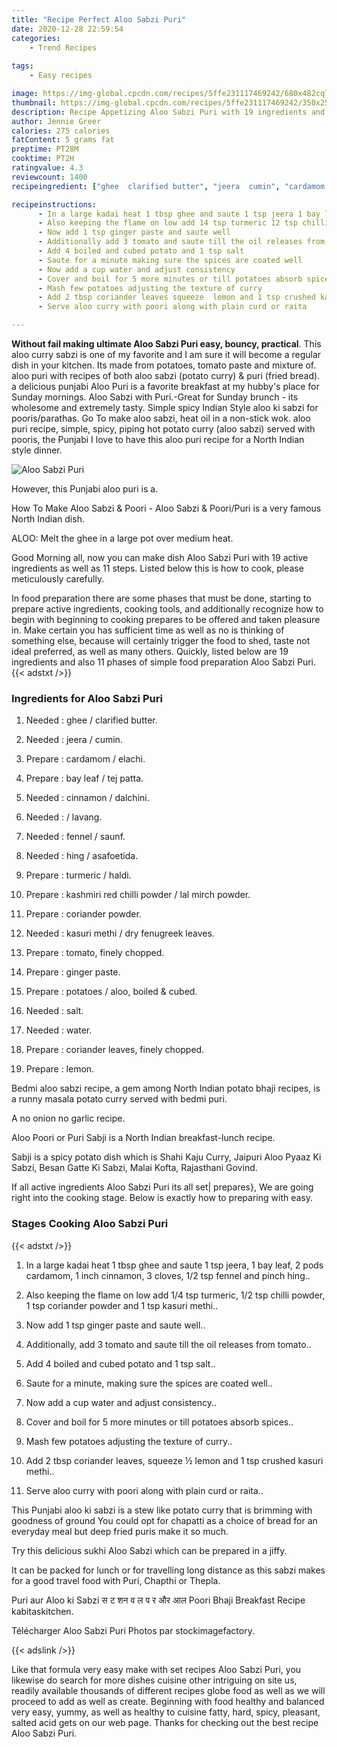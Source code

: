 ```yaml
---
title: "Recipe Perfect Aloo Sabzi Puri"
date: 2020-12-28 22:59:54
categories:
    - Trend Recipes
    
tags:
    - Easy recipes

image: https://img-global.cpcdn.com/recipes/5ffe231117469242/680x482cq70/aloo-sabzi-puri-recipe-main-photo.jpg
thumbnail: https://img-global.cpcdn.com/recipes/5ffe231117469242/350x250cq70/aloo-sabzi-puri-recipe-main-photo.jpg
description: Recipe Appetizing Aloo Sabzi Puri with 19 ingredients and 11 stages of easy cooking.
author: Jennie Greer
calories: 275 calories
fatContent: 5 grams fat
preptime: PT28M
cooktime: PT2H
ratingvalue: 4.3
reviewcount: 1400
recipeingredient: ["ghee  clarified butter", "jeera  cumin", "cardamom  elachi", "bay leaf  tej patta", "cinnamon  dalchini", " lavang", "fennel  saunf", "hing  asafoetida", "turmeric  haldi", "kashmiri red chilli powder  lal mirch powder", "coriander powder", "kasuri methi  dry fenugreek leaves", "tomato finely chopped", "ginger paste", "potatoes  aloo boiled  cubed", "salt", "water", "coriander leaves finely chopped", "lemon"]

recipeinstructions: 
      - In a large kadai heat 1 tbsp ghee and saute 1 tsp jeera 1 bay leaf 2 pods cardamom 1 inch cinnamon 3 cloves 12 tsp fennel and pinch hing 
      - Also keeping the flame on low add 14 tsp turmeric 12 tsp chilli powder 1 tsp coriander powder and 1 tsp kasuri methi 
      - Now add 1 tsp ginger paste and saute well 
      - Additionally add 3 tomato and saute till the oil releases from tomato 
      - Add 4 boiled and cubed potato and 1 tsp salt 
      - Saute for a minute making sure the spices are coated well 
      - Now add a cup water and adjust consistency 
      - Cover and boil for 5 more minutes or till potatoes absorb spices 
      - Mash few potatoes adjusting the texture of curry 
      - Add 2 tbsp coriander leaves squeeze  lemon and 1 tsp crushed kasuri methi 
      - Serve aloo curry with poori along with plain curd or raita

---
```




**Without fail making ultimate Aloo Sabzi Puri easy, bouncy, practical**. This aloo curry sabzi is one of my favorite and I am sure it will become a regular dish in your kitchen. Its made from potatoes, tomato paste and mixture of. aloo puri with recipes of both aloo sabzi (potato curry) &amp; puri (fried bread). a delicious punjabi Aloo Puri is a favorite breakfast at my hubby&#39;s place for Sunday mornings. Aloo Sabzi with Puri.-Great for Sunday brunch - its wholesome and extremely tasty. Simple spicy Indian Style aloo ki sabzi for pooris/parathas. Go To make aloo sabzi, heat oil in a non-stick wok. aloo puri recipe, simple, spicy, piping hot potato curry (aloo sabzi) served with pooris, the Punjabi I love to have this aloo puri recipe for a North Indian style dinner.


![Aloo Sabzi Puri](https://img-global.cpcdn.com/recipes/5ffe231117469242/680x482cq70/aloo-sabzi-puri-recipe-main-photo.jpg "Aloo Sabzi Puri")



However, this Punjabi aloo puri is a.

How To Make Aloo Sabzi &amp; Poori - Aloo Sabzi &amp; Poori/Puri is a very famous North Indian dish.

ALOO: Melt the ghee in a large pot over medium heat.


Good Morning all, now you can make dish Aloo Sabzi Puri with 19 active ingredients as well as 11 steps. Listed below this is how to cook, please meticulously carefully.

In food preparation there are some phases that must be done, starting to prepare active ingredients, cooking tools, and additionally recognize how to begin with beginning to cooking prepares to be offered and taken pleasure in. Make certain you has sufficient time as well as no is thinking of something else, because will certainly trigger the food to shed, taste not ideal preferred, as well as many others. Quickly, listed below are 19 ingredients and also 11 phases of simple food preparation Aloo Sabzi Puri.
{{< adstxt />}}

### Ingredients for Aloo Sabzi Puri


1. Needed  : ghee / clarified butter.

1. Needed  : jeera / cumin.

1. Prepare  : cardamom / elachi.

1. Prepare  : bay leaf / tej patta.

1. Needed  : cinnamon / dalchini.

1. Needed  : / lavang.

1. Needed  : fennel / saunf.

1. Needed  : hing / asafoetida.

1. Prepare  : turmeric / haldi.

1. Prepare  : kashmiri red chilli powder / lal mirch powder.

1. Prepare  : coriander powder.

1. Needed  : kasuri methi / dry fenugreek leaves.

1. Prepare  : tomato, finely chopped.

1. Prepare  : ginger paste.

1. Prepare  : potatoes / aloo, boiled &amp; cubed.

1. Needed  : salt.

1. Needed  : water.

1. Prepare  : coriander leaves, finely chopped.

1. Prepare  : lemon.


Bedmi aloo sabzi recipe, a gem among North Indian potato bhaji recipes, is a runny masala potato curry served with bedmi puri.

A no onion no garlic recipe.

Aloo Poori or Puri Sabji is a North Indian breakfast-lunch recipe.

Sabji is a spicy potato dish which is Shahi Kaju Curry, Jaipuri Aloo Pyaaz Ki Sabzi, Besan Gatte Ki Sabzi, Malai Kofta, Rajasthani Govind.


If all active ingredients Aloo Sabzi Puri its all set| prepares}, We are going right into the cooking stage. Below is exactly how to preparing with easy.

### Stages Cooking Aloo Sabzi Puri

{{< adstxt />}}


1. In a large kadai heat 1 tbsp ghee and saute 1 tsp jeera, 1 bay leaf, 2 pods cardamom, 1 inch cinnamon, 3 cloves, 1/2 tsp fennel and pinch hing..



1. Also keeping the flame on low add 1/4 tsp turmeric, 1/2 tsp chilli powder, 1 tsp coriander powder and 1 tsp kasuri methi..



1. Now add 1 tsp ginger paste and saute well..



1. Additionally, add 3 tomato and saute till the oil releases from tomato..



1. Add 4 boiled and cubed potato and 1 tsp salt..



1. Saute for a minute, making sure the spices are coated well..



1. Now add a cup water and adjust consistency..



1. Cover and boil for 5 more minutes or till potatoes absorb spices..



1. Mash few potatoes adjusting the texture of curry..



1. Add 2 tbsp coriander leaves, squeeze ½ lemon and 1 tsp crushed kasuri methi..



1. Serve aloo curry with poori along with plain curd or raita..




This Punjabi aloo ki sabzi is a stew like potato curry that is brimming with goodness of ground You could opt for chapatti as a choice of bread for an everyday meal but deep fried puris make it so much.

Try this delicious sukhi Aloo Sabzi which can be prepared in a jiffy.

It can be packed for lunch or for travelling long distance as this sabzi makes for a good travel food with Puri, Chapthi or Thepla.

Puri aur Aloo ki Sabzi स ट शन व ल प र और आल Poori Bhaji Breakfast Recipe kabitaskitchen.

Télécharger Aloo Sabzi Puri Photos par stockimagefactory.


{{< adslink />}}

Like that formula very easy make with set recipes Aloo Sabzi Puri, you likewise do search for more dishes cuisine other intriguing on site us, readily available thousands of different recipes globe food as well as we will proceed to add as well as create. Beginning with food healthy and balanced very easy, yummy, as well as healthy to cuisine fatty, hard, spicy, pleasant, salted acid gets on our web page. Thanks for checking out the best recipe Aloo Sabzi Puri.
